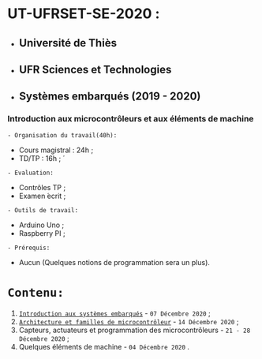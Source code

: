 # UT-UFRSET-SE-2020 :
 * ##  Université de Thiès 
 * ##  UFR Sciences et Technologies 
 * ##  Systèmes embarqués (2019 - 2020) 
###  Introduction aux microcontrôleurs et aux éléments de machine 

``` - Organisation du travail(40h): ```
 * Cours magistral : 24h ;
 * TD/TP : 16h ; ́
 
``` - Evaluation: ```
 * Contrôles TP ;
 * Examen  ́ecrit ;
 
``` - Outils de travail: ```
 * Arduino Uno ;
 * Raspberry PI ;
 
``` - Prérequis: ```
 * Aucun (Quelques notions de programmation sera un plus).
 
 # ``` Contenu: ```
 1. [`Introduction aux systèmes embarqués`](https://github.com/pape-barro/UT-UFRSET-2020-SE/blob/main/Introduction_aux_systemes_embarques.pdf) - ``` 07 Décembre 2020 ``` ;
 2. [`Architecture et familles de microcontrôleur`](https://github.com/pape-barro/UT-UFRSET-2020-SE/blob/main/Architecture_et_familles_de_microcontroleur.pdf) - ``` 14 Décembre 2020 ``` ;
 3. Capteurs, actuateurs et programmation des microcontrôleurs - ``` 21 - 28 Décembre 2020 ``` ;
 4. Quelques éléments de machine - ``` 04 Décembre 2020 ``` .

